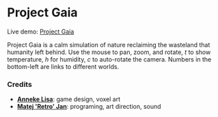 # Project Gaia

Live demo: [Project Gaia](https://matejjan.github.io/Project-Gaia/index.html?world=1)

Project Gaia is a calm simulation of nature reclaiming the wasteland that humanity left behind.
Use the mouse to pan, zoom, and rotate, *t* to show temperature, *h* for humidity, *c* to auto-rotate the camera. 
Numbers in the bottom-left are links to different worlds.

### Credits

* **[Anneke Lisa](https://twitter.com/annekelisa)**: game design, voxel art
* **[Matej 'Retro' Jan](https://twitter.com/retronator)**: programing, art direction, sound
